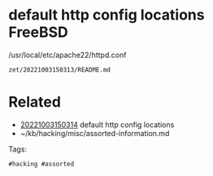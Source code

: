 # default http config locations FreeBSD
/usr/local/etc/apache22/httpd.conf

` zet/20221003150313/README.md `

# Related

- [20221003150314](/zet/20221003150314/README.md) default http config locations
- ~/kb/hacking/misc/assorted-information.md

Tags:

    #hacking #assorted 
